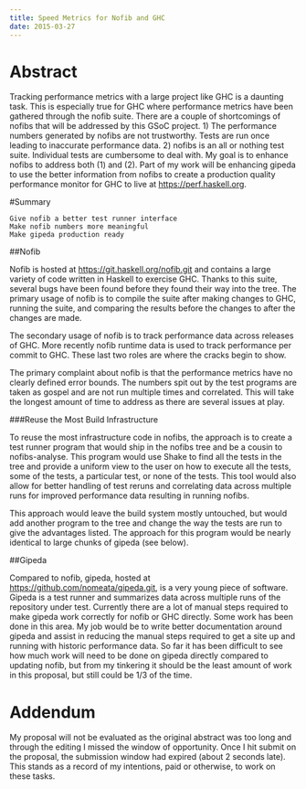 ```yaml
---
title: Speed Metrics for Nofib and GHC
date: 2015-03-27
---
```


# Abstract
Tracking performance metrics with a large project like GHC is a daunting task.  This is especially true for GHC where performance metrics have been gathered through the nofib suite.  There are a couple of shortcomings of nofibs that will be addressed by this GSoC project.  1) The performance numbers generated by nofibs are not trustworthy.  Tests are run once leading to inaccurate performance data. 2) nofibs is an all or nothing test suite.  Individual tests are cumbersome to deal with.  My goal is to enhance nofibs to address both (1) and (2).  Part of my work will be enhancing gipeda to use the better information from nofibs to create a production quality performance monitor for GHC to live at https://perf.haskell.org.

#Summary

    Give nofib a better test runner interface
    Make nofib numbers more meaningful
    Make gipeda production ready

##Nofib

Nofib is hosted at https://git.haskell.org/nofib.git and contains a large variety of code written in Haskell to exercise GHC.  Thanks to this suite, several bugs have been found before they found their way into the tree.  The primary usage of nofib is to compile the suite after making changes to GHC, running the suite, and comparing the results before the changes to after the changes are made.

The secondary usage of nofib is to track performance data across releases of GHC.  More recently nofib runtime data is used to track performance per commit to GHC.  These last two roles are where the cracks begin to show.

The primary complaint about nofib is that the performance metrics have no clearly defined error bounds.  The numbers spit out by the test programs are taken as gospel and are not run multiple times and correlated.  This will take the longest amount of time to address as there are several issues at play.

###Reuse the Most Build Infrastructure

To reuse the most infrastructure code in nofibs, the approach is to create a test runner program that would ship in the nofibs tree and be a cousin to nofibs-analyse.  This program would use Shake to find all the tests in the tree and provide a uniform view to the user on how to execute all the tests, some of the tests, a particular test, or none of the tests.  This tool would also allow for better handling of test reruns and correlating data across multiple runs for improved performance data resulting in running nofibs. 

This approach would leave the build system mostly untouched, but would add another program to the tree and change the way the tests are run to give the advantages listed.  The approach for this program would be nearly identical to large chunks of gipeda (see below). 

##Gipeda

Compared to nofib, gipeda, hosted at https://github.com/nomeata/gipeda.git, is a very young piece of software.  Gipeda is a test runner and summarizes data across multiple runs of the repository under test.  Currently there are a lot of manual steps required to make gipeda work correctly for nofib or GHC directly.  Some work has been done in this area.  My job would be to write better documentation around gipeda and assist in reducing the manual steps required to get a site up and running with historic performance data.  So far it has been difficult to see how much work will need to be done on gipeda directly compared to updating nofib, but from my tinkering it should be the least amount of work in this proposal, but still could be 1/3 of the time.

# Addendum

My proposal will not be evaluated as the original abstract was too long and through the editing I missed the window of opportunity.  Once I hit submit on the proposal, the submission window had expired (about 2 seconds late).  This stands as a record of my intentions, paid or otherwise, to work on these tasks.
